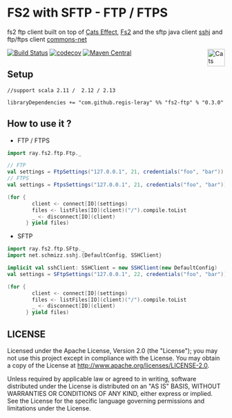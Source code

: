 # FS2 with SFTP - FTP / FTPS

fs2 ftp client built on top of [Cats Effect](https://typelevel.org/cats-effect/), [Fs2](http://fs2.io/) and the sftp java client [sshj](https://github.com/hierynomus/sshj) and ftp/ftps client [commons-net](https://commons.apache.org/proper/commons-net/) 

[![Build Status](https://travis-ci.org/regis-leray/fs2-ftp.svg?branch=master)](https://travis-ci.org/regis-leray/fs2-ftp)
[![codecov](https://codecov.io/gh/regis-leray/fs2-ftp/branch/master/graph/badge.svg)](https://codecov.io/gh/regis-leray/fs2-ftp)
[![Maven Central](https://img.shields.io/maven-central/v/com.github.regis-leray/fs2-ftp_2.12.svg)](http://search.maven.org/#search%7Cga%7C1%7Cfs2-ftp) 
<a href="https://typelevel.org/cats/"><img src="https://typelevel.org/cats/img/cats-badge.svg" height="40px" align="right" alt="Cats friendly" /></a>

Setup
-----

```
//support scala 2.11 /  2.12 / 2.13

libraryDependencies += "com.github.regis-leray" %% "fs2-ftp" % "0.3.0"
```

How to use it ?
---

* FTP / FTPS

```scala
import ray.fs2.ftp.Ftp._

// FTP
val settings = FtpSettings("127.0.0.1", 21, credentials("foo", "bar"))
// FTPS
val settings = FtpsSettings("127.0.0.1", 21, credentials("foo", "bar"))

(for {
        client <- connect[IO](settings)
        files <- listFiles[IO](client)("/").compile.toList
        _ <- disconnect[IO](client)
      } yield files)      
 ```

* SFTP

```scala
import ray.fs2.ftp.SFtp._
import net.schmizz.sshj.{DefaultConfig, SSHClient}

implicit val sshClient: SSHClient = new SSHClient(new DefaultConfig)
val settings = SFtpSettings("127.0.0.1", 22, credentials("foo", "bar"))

(for {
        client <- connect[IO](settings)
        files <- listFiles[IO](client)("/").compile.toList
        _ <- disconnect[IO](client)
      } yield files)      
 ```

## LICENSE

Licensed under the Apache License, Version 2.0 (the "License"); you may not use this project except in compliance with
the License. You may obtain a copy of the License at http://www.apache.org/licenses/LICENSE-2.0.

Unless required by applicable law or agreed to in writing, software distributed under the License is distributed on an
"AS IS" BASIS, WITHOUT WARRANTIES OR CONDITIONS OF ANY KIND, either express or implied. See the License for the specific
language governing permissions and limitations under the License.
